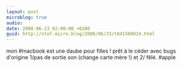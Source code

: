 ```yaml
---
layout: post
microblog: true
audio: 
date: 2008-06-23 02:00:00 +0200
guid: http://xtof.micro.blog/2008/06/23/t841560024.html
---
```

mon #macbook est une daube pour filles ! prêt à le céder avec bugs d'origine 1/pas de sortie son (change carte mère !) et 2/ fêlé. #apple
